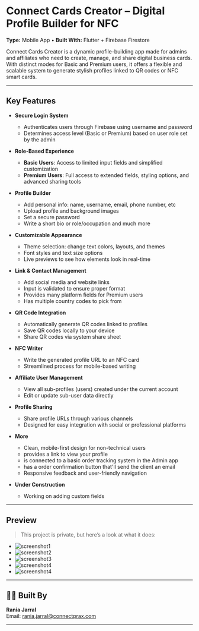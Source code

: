 # Connect Cards Creator – Digital Profile Builder for NFC

**Type:** Mobile App • **Built With:** Flutter + Firebase Firestore  

Connect Cards Creator is a dynamic profile-building app made for admins and affiliates who need to create, manage, and share digital business cards. With distinct modes for Basic and Premium users, it offers a flexible and scalable system to generate stylish profiles linked to QR codes or NFC smart cards.

---

## Key Features

- **Secure Login System**
  - Authenticates users through Firebase using username and password
  - Determines access level (Basic or Premium) based on user role set by the admin

- **Role-Based Experience**
  - **Basic Users**: Access to limited input fields and simplified customization
  - **Premium Users**: Full access to extended fields, styling options, and advanced sharing tools

- **Profile Builder**
  - Add personal info: name, username, email, phone number, etc
  - Upload profile and background images
  - Set a secure password
  - Write a short bio or role/occupation and much more

- **Customizable Appearance**
  - Theme selection: change text colors, layouts, and themes
  - Font styles and text size options
  - Live previews to see how elements look in real-time

- **Link & Contact Management**
  - Add social media and website links
  - Input is validated to ensure proper format
  - Provides many platform fields for Premium users
  - Has multiple country codes to pick from

- **QR Code Integration**
  - Automatically generate QR codes linked to profiles
  - Save QR codes locally to your device
  - Share QR codes via system share sheet

- **NFC Writer**
  - Write the generated profile URL to an NFC card
  - Streamlined process for mobile-based writing

- **Affiliate User Management**
  - View all sub-profiles (users) created under the current account
  - Edit or update sub-user data directly

- **Profile Sharing**
  - Share profile URLs through various channels
  - Designed for easy integration with social or professional platforms

- **More**
  - Clean, mobile-first design for non-technical users
  - provides a link to view your profile
  - is connected to a basic order tracking system in the Admin app
  - has a order confirmation button that'll send the client an email
  - Responsive feedback and user-friendly navigation

- **Under Construction**
  - Working on adding custom fields

---

## Preview

> This project is private, but here’s a look at what it does:

- ![screenshot1](p1.jpg)
- ![screenshot2](p2.jpg)
- ![screenshot3](p3.jpg)
- ![screenshot4](p4.jpg)
- ![screenshot4](p5.jpg)

---

## 🧑‍💻 Built By

**Rania Jarral**  
Email: rania.jarral@connectprax.com  

---
